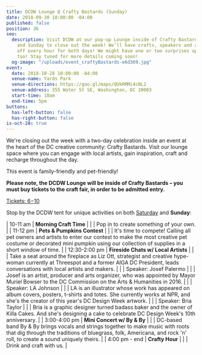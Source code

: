 ```yaml
---
title: DCDW Lounge @ Crafty Bastards (Sunday)
date: 2018-09-30 18:00:00 -04:00
published: false
position: 36
seo:
  description: Visit DCDW at our pop-up Lounge inside of Crafty Bastards on both Saturday
    and Sunday to close out the week! We’ll have crafts, speakers and activities kicking
    off every hour for both days! We might have one or two surprises up our sleeves,
    too! Stay tuned for more details coming soon!
  og-image: "/uploads/event_craftyBastards-e6d369.jpg"
event:
  date: 2018-10-28 10:00:00 -04:00
  venue-name: Yards Park
  venue-directions: https://goo.gl/maps/QUkRMMi4cNL2
  venue-address: 355 Water St SE, Washington, DC 20003
  start-time: 10am
  end-time: 5pm
buttons:
  has-left-button: false
  has-right-button: false
is-oct-28: true
---
```


We're closing out the week with a two-day celebration inside an event at the heart of the DC creative community: Crafty Bastards. Visit our lounge space where you can engage with local artists, gain inspiration, craft and recharge throughout the day.

This event is family-friendly and pet-friendly!

**Please note, the DCDW Lounge will be inside of Crafty Bastards – you must buy tickets to the craft fair, in order to be admitted entry.**

[Tickets: $6-$10](https://www.bigtickets.com/event/details/?d1=wcp&d2=15th-annual-crafty-bastards-arts--crafts-fair-)

Stop by the DCDW tent for unique activities on both [Saturday](https://www.dcdesignweek.org/events/dcdw-lounge-at-crafty-bastards.html) and **Sunday**:

| 10-11 am | **Morning Craft Time** |
| | Pop in to create something of your own. |
| 11-12 pm | **Pets & Pumpkins Contest** |
| | It's time to compete! Calling all pet owners and artists to enter our contest to make the most creative pet costume or decorated mini pumpkin using our collection of supplies in a short window of time. |
| 12:30-2:00 pm | **Fireside Chats w/ Local Artists** |
| | Take a seat around the fireplace as Liz Ott, strategist and creative hype-woman currently at Threespot and a former AIGA DC President, leads conversations with local artists and makers. |
| | Speaker: Josef Palermo |
| | Josef is an artist, producer and arts organizer, who was appointed by Mayor Muriel Bowser to the DC Commission on the Arts & Humanities in 2016. |
| | Speaker: LA Johnson |
| | LA is an illustrator whose work has appeared on album covers, posters, t-shirts and totes. She currently works at NPR, and she's the creator of this year's DC Design Week artwork. |
| | Speaker: Bria Taylor |
| | Bria is a graphic designer turned badass baker and the owner of Killa Cakes. And she's designing a cake to celebrate DC Design Week's 10th anniversary. |
| 3:00-4:00 pm | **Mini Concert w/ By & By** |
| | DC-based band By & By brings vocals and strings together to make music with roots that dig through the traditions of bluegrass, folk, Americana, and rock 'n' roll, to create a sound uniquely theirs. |
| 4:00 pm - end	| **Crafty Hour** |
|	| Drink and craft with us. |